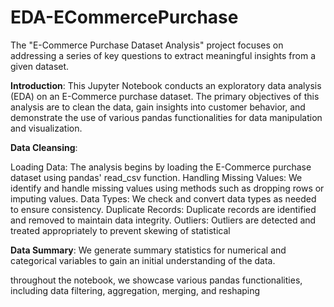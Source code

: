 # EDA-ECommercePurchase
The "E-Commerce Purchase Dataset Analysis" project focuses on addressing a series of key questions to extract meaningful insights from a given dataset.

**Introduction**:
This Jupyter Notebook conducts an exploratory data analysis (EDA) on an E-Commerce purchase dataset. The primary objectives of this analysis are to clean the data, gain insights into customer behavior, and demonstrate the use of various pandas functionalities for data manipulation and visualization.


**Data Cleansing**:

Loading Data: The analysis begins by loading the E-Commerce purchase dataset using pandas' read_csv function.
Handling Missing Values: We identify and handle missing values using methods such as dropping rows or imputing values.
Data Types: We check and convert data types as needed to ensure consistency.
Duplicate Records: Duplicate records are identified and removed to maintain data integrity.
Outliers: Outliers are detected and treated appropriately to prevent skewing of statistical 

**Data Summary**: 
We generate summary statistics for numerical and categorical variables to gain an initial understanding of the data.

throughout the notebook, we showcase various pandas functionalities, including data filtering, aggregation, merging, and reshaping
